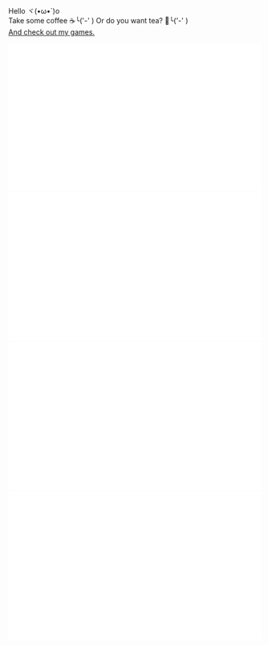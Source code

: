 Hello ヾ(•ω•`)o  
Take some coffee ☕╰('-' )
Or do you want tea? 🍵╰('-' )  
[And check out my games.](https://pikkua.com/videogames.html)

![](https://raw.githubusercontent.com/Pikku-a/github-stats/master/generated/overview.svg#gh-dark-mode-only) ![](https://raw.githubusercontent.com/Pikku-a/github-stats/master/generated/overview.svg#gh-light-mode-only) ![](https://raw.githubusercontent.com/Pikku-a/github-stats/master/generated/languages.svg#gh-dark-mode-only) ![](https://raw.githubusercontent.com/Pikku-a/github-stats/master/generated/languages.svg#gh-light-mode-only)
